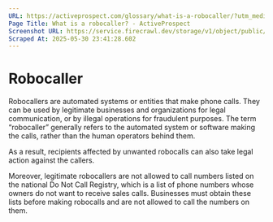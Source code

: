 ```yaml
---
URL: https://activeprospect.com/glossary/what-is-a-robocaller/?utm_medium=Email&utm_source=Website&utm_campaign=AP-Email-InsideCBM-Dec
Page Title: What is a robocaller? - ActiveProspect
Screenshot URL: https://service.firecrawl.dev/storage/v1/object/public/media/screenshot-b20d5c16-2afa-488b-924e-cffe21174642.png
Scraped At: 2025-05-30 23:41:28.602
---
```

# Robocaller

Robocallers are automated systems or entities that make phone calls. They can be used by legitimate businesses and organizations for legal communication, or by illegal operations for fraudulent purposes. The term “robocaller” generally refers to the automated system or software making the calls, rather than the human operators behind them.


As a result, recipients affected by unwanted robocalls can also take legal action against the callers.

Moreover, legitimate robocallers are not allowed to call numbers listed on the national Do Not Call Registry, which is a list of phone numbers whose owners do not want to receive sales calls. Businesses must obtain these lists before making robocalls and are not allowed to call the numbers on them.


